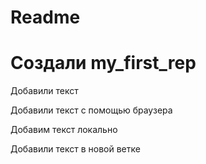 # Readme

# Создали my_first_rep

Добавили текст

Добавили текст с помощью браузера

Добавим текст локально

Добавили текст в новой ветке

